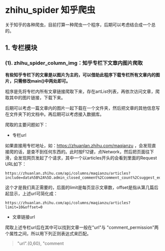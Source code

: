 # zhihu_spider 知乎爬虫
关于知乎的各种爬虫，目前打算一种爬虫一个程序，后期可以考虑结合成一个总的。
## 1. 专栏模块
### (1). zhihu\_spider\_column_img：知乎专栏下文章内图片爬取
**有些知乎专栏下的文章是以图片为主的，可以借助此程序下载专栏所有文章内的图片，只需修改main()中两处即可。**

程序是先将专栏内所有文章链接爬取下来，存在artList列表，再依次访问文章，爬取其中的图片链接，下载下来。

后期可以考虑一篇文章内的图片一起下载在一个文件夹，然后把文章的其他信息写在文件夹下的文档中。再后期可以考虑接入数据库。

爬取的主要问题如下：

* 专栏url

如果直接用专栏地址，如：https://zhuanlan.zhihu.com/maqianzu ，会发现直接爬的话，是查不到任何东西的。此时按F12键，点Network，然后把页面往下滑，会发现网页发起了个请求，其中一个以articles开头的会看到里面的Request URL如下：
```
https://zhuanlan.zhihu.com/api/columns/maqianzu/articles?include=data%5B%2A%5D.admin_closed_comment%2Ccomment_count%2Csuggest_edit%2Cis_title_image_full_screen%2Ccan_comment%2Cupvoted_followees%2Ccan_open_tipjar%2Ccan_tip%2Cvoteup_count%2Cvoting%2Ctopics%2Creview_info%2Cauthor.is_following%2Cis_labeled%2Clabel_info&limit=10&offset=10
```
这个才是我们真正需要的，后面的limit是每页显示文章数，offset是指从第几篇后起显示，上述url可简化成：
```
https://zhuanlan.zhihu.com/api/columns/maqianzu/articles?limit=10&offset=0
```

* 文章链接url

爬取上述专栏url后在其中可以找到文章一般在"url"与 "comment_permission"两个属性之间，所以用下列正则表达式来匹配。
> "url".{0,60}, "comment
